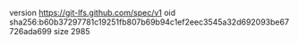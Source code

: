 version https://git-lfs.github.com/spec/v1
oid sha256:b60b37297781c19251fb807b69b94c1ef2eec3545a32d692093be67726ada699
size 2985
